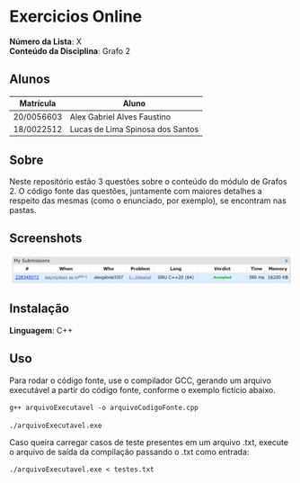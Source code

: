 # Exercicios Online

**Número da Lista**: X<br>
**Conteúdo da Disciplina**: Grafo 2<br>

## Alunos
|Matrícula | Aluno |
| -- | -- |
| 20/0056603 |  Alex Gabriel Alves Faustino      |
| 18/0022512 |  Lucas de Lima Spinosa dos Santos |

## Sobre 

Neste repositório estão 3 questões sobre o conteúdo do módulo de Grafos 2. O código fonte das questões, juntamente com maiores detalhes a respeito das mesmas (como o enunciado, por exemplo), se encontram nas pastas.


## Screenshots

![](./assets/exercicioDjikstra/aceito.png)


## Instalação 
**Linguagem**: C++<br>

## Uso 

Para rodar o código fonte, use o compilador GCC, gerando um arquivo executável a partir do código fonte, conforme o exemplo fictício abaixo.

    g++ arquivoExecutavel -o arquivoCodigoFonte.cpp

    ./arquivoExecutavel.exe

Caso queira carregar casos de teste presentes em um arquivo .txt, execute o arquivo de saída da compilação passando o .txt como entrada:

    ./arquivoExecutavel.exe < testes.txt 
